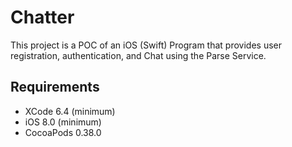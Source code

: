 # Chatter

This project is a POC of an iOS (Swift) Program that provides user registration, authentication, and Chat using the Parse Service.


## Requirements
* XCode 6.4 (minimum)
* iOS 8.0 (minimum)
* CocoaPods 0.38.0
